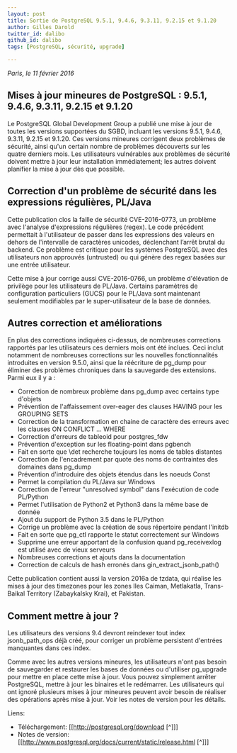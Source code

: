 ```yaml
---
layout: post
title: Sortie de PostgreSQL 9.5.1, 9.4.6, 9.3.11, 9.2.15 et 9.1.20
author: Gilles Darold
twitter_id: dalibo
github_id: dalibo
tags: [PostgreSQL, sécurité, upgrade]

---
```

*Paris, le 11 février 2016*

## Mises à jour mineures de PostgreSQL : 9.5.1, 9.4.6, 9.3.11, 9.2.15 et 9.1.20

Le PostgreSQL Global Development Group a publié une mise à jour de toutes les versions supportées du SGBD, incluant les versions 9.5.1, 9.4.6, 9.3.11, 9.2.15 et 9.1.20. Ces versions mineures corrigent deux problèmes de sécurité, ainsi qu'un certain nombre de problèmes découverts sur les quatre derniers mois. Les utilisateurs vulnérables aux problèmes de sécurité doivent mettre à jour leur installation immédiatement; les autres doivent planifier la mise à jour dès que possible.

<!--MORE-->

## Correction d'un problème de sécurité dans les expressions régulières, PL/Java

Cette publication clos la faille de sécurité CVE-2016-0773, un problème avec l'analyse d'expressions régulières (regex). Le code précédent permettait à l'utilisateur de passer dans les expressions des valeurs en dehors de l'intervalle de caractères unicodes, déclenchant l’arrêt brutal du backend. Ce problème est critique pour les systèmes PostgreSQL avec des utilisateurs non approuvés (untrusted) ou qui génère des regex basées sur une entrée utilisateur.

Cette mise à jour corrige aussi CVE-2016-0766, un problème d'élévation de privilège pour les utilisateurs de PL/Java. Certains paramètres de configuration particuliers (GUCS) pour le PL/Java sont maintenant seulement modifiables par le super-utilisateur de la base de données.

## Autres correction et améliorations

En plus des corrections indiquées ci-dessus, de nombreuses corrections rapportés par les utilisateurs ces derniers mois ont été inclues. Ceci inclut notamment de nombreuses corrections sur les nouvelles fonctionnalités introduites en version 9.5.0, ainsi que la réécriture de pg_dump pour éliminer des problèmes chroniques dans la sauvegarde des extensions. Parmi eux il y a :


* Correction de nombreux problème dans pg_dump avec certains type d'objets
* Prévention de l'affaissement over-eager des clauses HAVING pour les GROUPING SETS
* Correction de la transformation en chaine de caractère des erreurs avec les clauses ON CONFLICT ... WHERE
* Correction d'erreurs de tableoid pour postgres_fdw
* Prévention d'exception sur les floating-point dans pgbench
* Fait en sorte que \det recherche toujours les noms de tables distantes
* Correction de l'encadrement par quote des noms de contraintes des domaines dans pg_dump
* Prévention d'introduire des objets étendus dans les noeuds Const
* Permet la compilation du PL/Java sur Windows
* Correction de l'erreur "unresolved symbol" dans l'exécution de code PL/Python
* Permet l'utilisation de Python2 et Python3 dans la même base de donnée
* Ajout du support de Python 3.5 dans le PL/Python
* Corrige un problème avec la création de sous répertoire pendant l'initdb
* Fait en sorte que pg_ctl rapporte le statut correctement sur Windows
* Supprime une erreur apportant de la confusion quand pg_receivexlog est utilisé avec de vieux serveurs
* Nombreuses corrections et ajouts dans la documentation
* Correction de calculs de hash erronés dans gin_extract_jsonb_path()

Cette publication contient aussi la version 2016a de tzdata, qui réalise les mises à jour des timezones pour les zones Iles Caiman, Metlakatla, Trans-Baikal Territory (Zabaykalsky Krai), et Pakistan.

## Comment mettre à jour ?

Les utilisateurs des versions 9.4 devront reindexer tout index jsonb_path_ops déjà créé, pour corriger un problème persistent d'entrées manquantes dans ces index.

Comme avec les autres versions mineures, les utilisateurs n'ont pas besoin de sauvegarder et restaurer les bases de données ou d'utiliser pg_upgrade pour mettre en place cette mise à jour. Vous pouvez simplement arrêter PostgreSQL, mettre à jour les binaires et le redémarrer. Les utilisateurs qui ont ignoré plusieurs mises à jour mineures peuvent avoir besoin de réaliser des opérations après mise à jour. Voir les notes de version pour les détails.

Liens:
  * Téléchargement: [[http://postgresql.org/download [^]]]
  * Notes de version: [[http://www.postgresql.org/docs/current/static/release.html [^]]]


